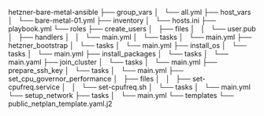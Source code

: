 hetzner-bare-metal-ansible
├── group_vars
│   └── all.yml
├── host_vars
│   └── bare-metal-01.yml
├── inventory
│   └── hosts.ini
├── playbook.yml
└── roles
    ├── create_users
    │   ├── files
    │   │   └── user.pub
    │   ├── handlers
    │   │   └── main.yml
    │   └── tasks
    │       └── main.yml
    ├── hetzner_bootstrap
    │   └── tasks
    │       └── main.yml
    ├── install_os
    │   └── tasks
    │       └── main.yml
    ├── install_packages
    │   └── tasks
    │       └── main.yaml
    ├── join_cluster
    │   └── tasks
    │       └── main.yml
    ├── prepare_ssh_key
    │   └── tasks
    │       └── main.yml
    ├── set_cpu_governor_performance
    │   ├── files
    │   │   ├── set-cpufreq.service
    │   │   └── set-cpufreq.sh
    │   └── tasks
    │       └── main.yml
    └── setup_network
        ├── tasks
        │   └── main.yml
        └── templates
            └── public_netplan_template.yaml.j2
